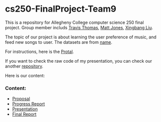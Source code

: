 # cs250-FinalProject-Team9

This is a repository for Allegheny College computer science 250 final project. Group member includs [Travis Thomas](https://github.com/TravisThomasAC), [Matt Jones](https://github.com/JattMones), [Xingbang Liu](https://github.com/liux2).

The topic of our project is about learning the user preference of music, and feed new songs to user. The datasets are from [name]().

For instructions, here is the [Protal](/instructions/project.pdf).

If you want to check the raw code of my presentation, you can check our another [repository]().

Here is our content:

### Content:

- [Proposal](Proposal.md)
- [Progress Report](ProgressReport.md)
- [Presentation]()
- [Final Report](FinalReport.md)

